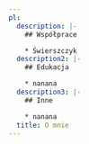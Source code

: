 ```yaml
---
pl:
  description: |-
    ## Współprace

    * Świerszczyk
  description2: |-
    ## Edukacja

    * nanana
  description3: |-
    ## Inne

    * nanana
  title: O mnie
---
```

